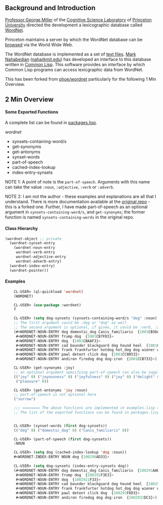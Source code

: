 
## Background and Introduction

[Professor George Miller](http://www.cogsci.princeton.edu/~geo/) of the [Cognitive Science Laboratory](http://www.cogsci.princeton.edu/) of [Princeton University](http://www.princeton.edu/) directed the development a lexicographic database called [WordNet](http://clarity.princeton.edu:80/~wn/).

Princeton maintains a server by which the WordNet database can be [browsed](http://www.cogsci.princeton.edu/~wn/w3wn.html) via the World Wide Web.

The WordNet database is implemented as a set of [text files](data-file-format.text). [Mark Nahabedian](http://www.ai.mit.edu/people/naha/naha.html) (naha@mit.edu) has developed an interface to this database written in [Common Lisp](http://www.cs.cmu.edu:8001/Web/Groups/AI/html/cltl/cltl2.html). This software provides an interface by which Common Lisp programs can access lexicgraphic data from WordNet.

This has been forked from [phoe/wordnet](https://github.com/phoe/wordnet) particularly for the following 1 Min Overview.

## 2 Min Overview

#### Some Exported Functions

A complete list can be found in [packages.lisp](packages.lisp).

_wordnet_

- synsets-containing-word/s
- get-synonyms
- get-antonyms
- synset-words
- part-of-speech
- cached-index-lookup
- index-entry-synsets

NOTE 1: A point of note is the `part-of-speech`. Arguments with this name can take the value `:noun`, `:adjective`, `:verb` or `:adverb`.

NOTE 2: I am not the author - these examples and explanations are all that I understand. There is more documentation available at the [original repo](https://github.com/phoe/wordnet#data-representation) - this is a forked one. Further, I have made part-of-speech as an optional argument in `synsets-containing-word/s`, and `get-synonyms`; the former function is named `synsets-containing-words` in the original repo.

#### Class Hierarchy

```lisp
(wordnet-object ;; private
  (wordnet-synset-entry
    (wordnet-noun-entry
     wordnet-verb-entry
     wordnet-adjective-entry
     wordnet-adverb-entry)
  (wordnet-index-entry)
  (wordnet-pointer))
```


#### Examples


```lisp
    CL-USER> (ql:quickload 'wordnet)
    (WORDNET)

    CL-USER> (use-package :wordnet)
    T

    CL-USER> (setq dog-synsets (synsets-containing-word/s "dog" :noun)
    ;; The first argument could be :dog or "dog" as well
    ;; The second argument is optional, if given, it could be :verb, :adverb or :adjective
    (#<WORDNET-NOUN-ENTRY dog domestic_dog Canis_familiaris  {1001CB36A3}>
     #<WORDNET-NOUN-ENTRY frump dog  {1001CB7FD3}>
     #<WORDNET-NOUN-ENTRY dog  {1001CBAAF3}>
     #<WORDNET-NOUN-ENTRY cad bounder blackguard dog hound heel  {1001CBF193}>
     #<WORDNET-NOUN-ENTRY frank frankfurter hotdog hot_dog dog wiener wienerwurst weenie    {1001CC4373}>
     #<WORDNET-NOUN-ENTRY pawl detent click dog  {1001CC8053}>
     #<WORDNET-NOUN-ENTRY andiron firedog dog dog-iron  {1001CCB733}>)

    CL-USER> (get-synonyms :joy) 
    ;; an optional argument specifying part-of-speech can also be supplied
    (("joy" 0) ("joyousness" 0) ("joyfulness" 0) ("joy" 0) ("delight" 0) 
     ("pleasure" 0))

    CL-USER> (get-antonyms 'joy :noun)
    ;; part-of-speech is not optional here 
    ("sorrow")

    ;;; ======== The above functions are implemented in examples.lisp ==========
    ;; The list of the exported functions can be found in packages.lisp.
    

    CL-USER> (synset-words (first dog-synsets))
    (("dog" 0) ("domestic_dog" 0) ("Canis_familiaris" 0))

    CL-USER> (part-of-speech (first dog-synsets))
    :NOUN

    CL-USER> (setq dog (cached-index-lookup 'dog :noun))
    #<WORDNET-INDEX-ENTRY NOUN dog {100298AD33}>    
    
    CL-USER> (setq dog-synsets (index-entry-synsets dog))
    (#<WORDNET-NOUN-ENTRY dog domestic_dog Canis_familiaris  {100291AAB3}>
     #<WORDNET-NOUN-ENTRY frump dog  {100291F3E3}>
     #<WORDNET-NOUN-ENTRY dog  {1002921F33}>
     #<WORDNET-NOUN-ENTRY cad bounder blackguard dog hound heel  {10029265D3}>
     #<WORDNET-NOUN-ENTRY frank frankfurter hotdog hot_dog dog wiener wienerwurst weenie        {100292B9F3}>
     #<WORDNET-NOUN-ENTRY pawl detent click dog  {100292F6D3}>
     #<WORDNET-NOUN-ENTRY andiron firedog dog dog-iron  {1002932DC3}>)

``` 
